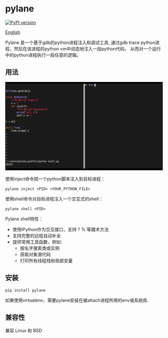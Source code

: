 # pylane

[![PyPI version](https://badge.fury.io/py/pylane.svg)](https://badge.fury.io/py/pylane)

[English](README.md)

Pylane 是一个基于gdb的python进程注入和调试工具,
通过gdb trace python进程，然后在该进程的python vm中动态地注入一段python代码，
从而对一个运行中的python进程执行一段任意的逻辑。

## 用法

![pylane_show](misc/pylane_show.gif)

使用inject命令把一个python脚本注入到目标进程：

```
pylane inject <PID> <YOUR_PYTHON_FILE>
```

使用shell命令对目标进程注入一个交互式的shell：

```
pylane shell <PID>
```

Pylane shell特性：

* 使用IPython作为交互接口，支持 ? % 等魔术方法
* 支持完整的远程自动补全
* 提供常用工具函数，例如:
  * 按名字搜索类或实例
  * 获取对象源代码
  * 打印所有线程栈和局部变量

## 安装

```
pip install pylane
```

如果使用virtualenv，需要pylane安装在被attach进程所用的env或系统库.

## 兼容性

兼容 Linux 和 BSD
